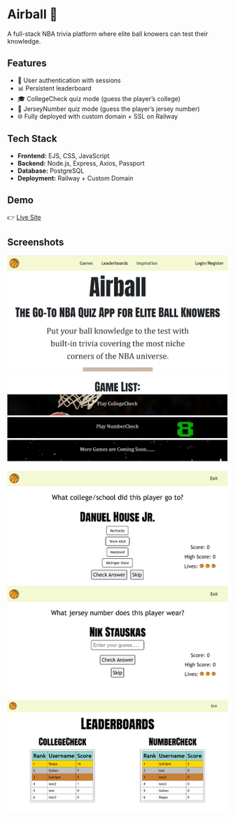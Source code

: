 # Airball 🏀  
A full-stack NBA trivia platform where elite ball knowers can test their knowledge.  

## Features  
- 🔑 User authentication with sessions  
- 📊 Persistent leaderboard  
- 🎓 CollegeCheck quiz mode (guess the player’s college)  
- 🎽 JerseyNumber quiz mode (guess the player’s jersey number)  
- 🌐 Fully deployed with custom domain + SSL on Railway  

## Tech Stack  
- **Frontend:** EJS, CSS, JavaScript  
- **Backend:** Node.js, Express, Axios, Passport
- **Database:** PostgreSQL  
- **Deployment:** Railway + Custom Domain  

## Demo  
👉 [Live Site](https://www.airballtrivia.com/)  

## Screenshots
![screenshot](./public/images/front-page.png)
![screenshot](./public/images/game-catalog.png) 
![screenshot](./public/images/college-check.png) 
![screenshot](./public/images/number-check.png) 
![screenshot](./public/images//leaderboard.png)   
